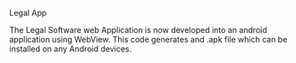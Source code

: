 Legal App

The Legal Software web Application is now developed into an android application using WebView.  This code generates and .apk file which can be installed on any Android devices.


